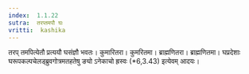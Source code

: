 ```yaml
---
index:  1.1.22
sutra:  तरप्तमपौ घः
vritti:  kashika 
---
```


तरप् तमपित्येतौ प्रत्ययौ घसंज्ञौ भवतः। कुमारितरा। कुमरितमा। ब्राह्मणितरा। ब्राह्मणितमा। घप्रदेशाः घरूपकल्पचेलड्ब्रुवगोत्रमतहतेषु ङ्यो ऽनेकाचो ह्रस्वः (*6,3.43) इत्येवम् आदयः।

